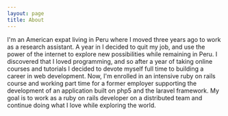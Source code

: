```yaml
---
layout: page
title: About
---
```


I'm an American expat living in Peru where I moved three years ago to work as a research assistant. A year in I decided to quit my job, and use the power of the internet to explore new possibilities while remaining in Peru. I discovered that I loved programming, and so after a year of taking online courses and tutorials I decided to devote myself full time to building a career in web development. Now, I'm enrolled in an intensive ruby on rails course and working part time for a former employer supporting the development of an application built on php5 and the laravel framework. My goal is to work as a ruby on rails developer on a distributed team and continue doing what I love while exploring the world.
